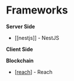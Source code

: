 # Frameworks

**Server Side**
- [[nestjs]] - NestJS

**Client Side**

**Blockchain**
- [[reach]] - Reach


[//begin]: # "Autogenerated link references for markdown compatibility"
[reach]: ../blockchain/algorand/programming/reach/reach "Reach"
[//end]: # "Autogenerated link references"